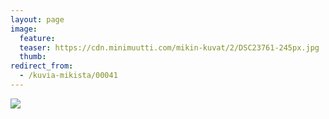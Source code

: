```yaml
---
layout: page
image:
  feature:
  teaser: https://cdn.minimuutti.com/mikin-kuvat/2/DSC23761-245px.jpg
  thumb:
redirect_from:
  - /kuvia-mikista/00041
---
```


![](https://cdn.minimuutti.com/mikin-kuvat/2/DSC23761-800px.jpg)
